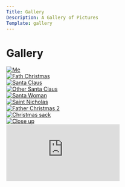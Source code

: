 ```yaml
---
Title: Gallery
Description: A Gallery of Pictures
Template: gallery
---
```


Gallery
================

<div class="gallery-picture"><a href="%base_url%/image/zacmoo_photo.jpg" target="_blank">
    <picture>
        <source media="(min-width: 668px)" srcset="%base_url%/image/zacmoo_photo.jpg">
        <source media="(min-width: 376px)" srcset="%base_url%/image/zacmoo_photo.jpg?w=667">
        <img src="%base_url%/image/zacmoo_photo.jpg?w=375" alt="Me">
    </picture>
</a></div>
<div class="gallery-picture"><a href="%base_url%/image/santa-1280.png&save-as=jpg" target="_blank">
    <picture>
        <source media="(min-width: 668px)" srcset="%base_url%/image/santa-1280.png&save-as=jpg">
        <source media="(min-width: 376px)" srcset="%base_url%/image/santa-1280.png?w=667&save-as=jpg">
        <img src="%base_url%/image/santa-1280.png?w=375&save-as=jpg" alt="Fath Christmas">
    </picture>
</a></div>
<div class="gallery-picture"><a href="%base_url%/image/santa-claus-1280.jpg" target="_blank">
    <picture>
        <source media="(min-width: 668px)" srcset="%base_url%/image/santa-claus-1280.jpg">
        <source media="(min-width: 376px)" srcset="%base_url%/image/santa-claus-1280.jpg?w=667">
        <img src="%base_url%/image/santa-claus-1280.jpg?w=375" alt="Santa Claus">
    </picture>
</a></div>
<div class="gallery-picture"><a href="%base_url%/image/santa-claus-other-1280.png&save-as=jpg" target="_blank">
    <picture>
        <source media="(min-width: 668px)" srcset="%base_url%/image/santa-claus-other-1280.png&save-as=jpg">
        <source media="(min-width: 376px)" srcset="%base_url%/image/santa-claus-other-1280.png?w=667&save-as=jpg">
        <img src="%base_url%/image/santa-claus-other-1280.png?w=375&save-as=jpg" alt="Other Santa Claus">
    </picture>
</a></div>
<div class="gallery-picture"><a href="%base_url%/image/santa-woman-1280.jpg" target="_blank">
    <picture>
        <source media="(min-width: 668px)" srcset="%base_url%/image/santa-woman-1280.jpg">
        <source media="(min-width: 376px)" srcset="%base_url%/image/santa-woman-1280.jpg?w=667">
        <img src="%base_url%/image/santa-woman-1280.jpg?w=375" alt="Santa Woman">
    </picture>
</a></div>
<div class="gallery-picture"><a href="%base_url%/image/bishop-nicholas-1280.jpg" target="_blank">
    <picture>
        <source media="(min-width: 668px)" srcset="%base_url%/image/bishop-nicholas-1280.jpg">
        <source media="(min-width: 376px)" srcset="%base_url%/image/bishop-nicholas-1280.jpg?w=667">
        <img src="%base_url%/image/bishop-nicholas-1280.jpg?w=375" alt="Saint Nicholas">
    </picture>
</a></div>
<div class="gallery-picture"><a href="%base_url%/image/father-christmas-1280.jpg" target="_blank">
    <picture>
        <source media="(min-width: 668px)" srcset="%base_url%/image/father-christmas-1280.jpg">
        <source media="(min-width: 376px)" srcset="%base_url%/image/father-christmas-1280.jpg?w=667">
        <img src="%base_url%/image/father-christmas-1280.jpg?w=375" alt="Father Christmas 2">
    </picture>
</a></div>
<div class="gallery-picture"><a href="%base_url%/image/christmas-sack_1280.jpg" target="_blank">
    <picture>
        <source media="(min-width: 668px)" srcset="%base_url%/image/christmas-sack_1280.jpg">
        <source media="(min-width: 376px)" srcset="%base_url%/image/christmas-sack_1280.jpg?w=667">
        <img src="%base_url%/image/christmas-sack_1280.jpg?w=375" alt="Christmas sack">
    </picture>
</a></div>
<div class="gallery-picture"><a href="%base_url%/image/closeup_1280.png&save-as=jpg" target="_blank">
    <picture>
        <source media="(min-width: 668px)" srcset="%base_url%/image/closeup_1280.png&save-as=jpg">
        <source media="(min-width: 376px)" srcset="%base_url%/image/closeup_1280.png?w=667&save-as=jpg">
        <img src="%base_url%/image/closeup_1280.png?w=375&save-as=jpg" alt="Close up">
    </picture>
</a></div>

<div class="embed-container">
    <iframe src="https://www.youtube.com/embed/X29EifkeEbw" frameborder="0" allowfullscreen></iframe>
</div>